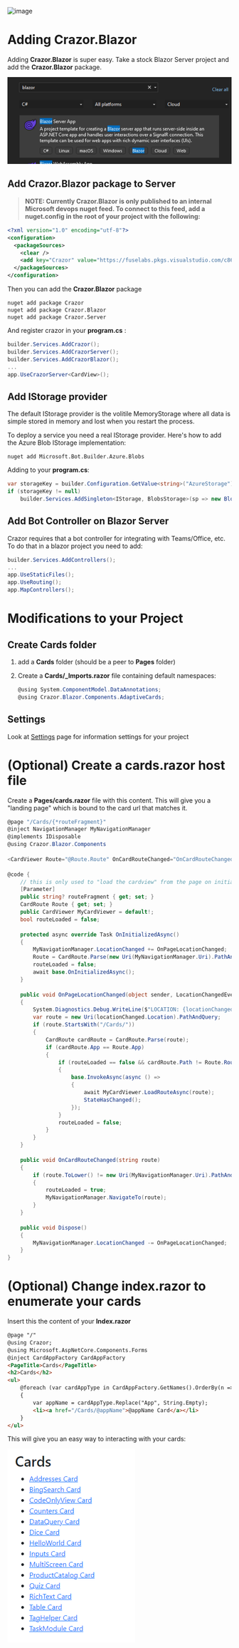 

![image](https://user-images.githubusercontent.com/17789481/197238565-e3f895d0-6def-4d41-aba2-721d5432b1ef.png)

# Adding Crazor.Blazor 

Adding **Crazor.Blazor** is super easy.  Take a stock Blazor Server project and add the **Crazor.Blazor** package.

![image-20230106113527616](assets/image-20230106113527616.png)

## Add Crazor.Blazor package to Server

>  **NOTE: Currently Crazor.Blazor is only published to an internal Microsoft devops nuget feed.  To connect to this feed, add a nuget.config in the root of your project with the following:**

```xml
<?xml version="1.0" encoding="utf-8"?>
<configuration>
  <packageSources>
    <clear />
    <add key="Crazor" value="https://fuselabs.pkgs.visualstudio.com/c861868a-1061-43d1-8232-ed9ab373867c/_packaging/Crazor/nuget/v3/index.json" />
  </packageSources>
</configuration>
```

Then you can add the **Crazor.Blazor** package

```shell
nuget add package Crazor
nuget add package Crazor.Blazor
nuget add package Crazor.Server
```

And register crazor in your **program.cs** :

```c#
builder.Services.AddCrazor();
builder.Services.AddCrazorServer();
builder.Services.AddCrazorBlazor();
...
app.UseCrazorServer<CardView>();
```



## Add IStorage provider

The default IStorage provider is the volitile MemoryStorage where all data is simple stored in memory and lost when you restart the process. 

To deploy a service you need a real IStorage provider. Here's how to add the Azure Blob IStorage implementation:

```shell
nuget add Microsoft.Bot.Builder.Azure.Blobs
```

Adding to your **program.cs**:

```C#
var storageKey = builder.Configuration.GetValue<string>("AzureStorage");
if (storageKey != null)
	builder.Services.AddSingleton<IStorage, BlobsStorage>(sp => new BlobsStorage(storageKey, "mybot"));
```



## Add Bot Controller on Blazor Server

Crazor requires that a bot controller for integrating with Teams/Office, etc. To do that in a blazor project you need to add:

```C#
builder.Services.AddControllers();
...
app.UseStaticFiles();
app.UseRouting();
app.MapControllers();
```



# Modifications to your Project

## Create Cards folder

1. add a **Cards** folder (should be a peer to **Pages** folder)

2. Create a **Cards/_Imports.razor** file containing default namespaces:

   ```C#
   @using System.ComponentModel.DataAnnotations;
   @using Crazor.Blazor.Components.AdaptiveCards;
   ```

## Settings

Look at [Settings](../Settings.md) page for information settings for your project 

# (Optional) Create a cards.razor host file

Create a **Pages/cards.razor** file with this content.  This will give you a "landing page" which is bound to the card url that matches it.

```c#
@page "/Cards/{*routeFragment}"
@inject NavigationManager MyNavigationManager
@implements IDisposable
@using Crazor.Blazor.Components

<CardViewer Route="@Route.Route" OnCardRouteChanged="OnCardRouteChanged" @ref="MyCardViewer" />

@code {
    // this is only used to "load the cardview" from the page on initial load.
    [Parameter]
    public string? routeFragment { get; set; }
    CardRoute Route { get; set; }
    public CardViewer MyCardViewer = default!;
    bool routeLoaded = false;

    protected async override Task OnInitializedAsync()
    {
        MyNavigationManager.LocationChanged += OnPageLocationChanged;
        Route = CardRoute.Parse(new Uri(MyNavigationManager.Uri).PathAndQuery);
        routeLoaded = false;
        await base.OnInitializedAsync();
    }

    public void OnPageLocationChanged(object sender, LocationChangedEventArgs locationChanged)
    {
        System.Diagnostics.Debug.WriteLine($"LOCATION: {locationChanged.Location}");
        var route = new Uri(locationChanged.Location).PathAndQuery;
        if (route.StartsWith("/Cards/"))
        {
            CardRoute cardRoute = CardRoute.Parse(route);
            if (cardRoute.App == Route.App)
            {
                if (routeLoaded == false && cardRoute.Path != Route.Route)
                {
                    base.InvokeAsync(async () =>
                    {
                        await MyCardViewer.LoadRouteAsync(route);
                        StateHasChanged();
                    });
                }
                routeLoaded = false;
            }
        }
    }

    public void OnCardRouteChanged(string route)
    {
        if (route.ToLower() != new Uri(MyNavigationManager.Uri).PathAndQuery.ToLower())
        {
            routeLoaded = true;
            MyNavigationManager.NavigateTo(route);
        }
    }

    public void Dispose()
    {
        MyNavigationManager.LocationChanged -= OnPageLocationChanged;
    }
}	
```



# (Optional) Change index.razor to enumerate your cards

Insert this the content of your **Index.razor**

```html
@page "/"
@using Crazor;
@using Microsoft.AspNetCore.Components.Forms
@inject CardAppFactory CardAppFactory
<PageTitle>Cards</PageTitle>
<h2>Cards</h2>
<ul>
    @foreach (var cardAppType in CardAppFactory.GetNames().OrderBy(n => n))
    {
        var appName = cardAppType.Replace("App", String.Empty);
        <li><a href="/Cards/@appName">@appName Card</a></li>
    }
</ul>

```

This will give you an easy way to interacting with your cards:

![image-20221104003206930](../assets/image-20221104003206930.png)
